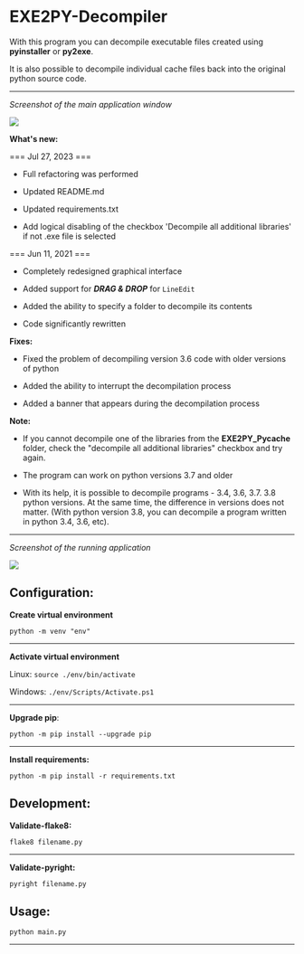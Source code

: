 # EXE2PY-Decompiler

With this program you can decompile executable files created using **pyinstaller** or **py2exe**.

It is also possible to decompile individual cache files back into the original python source code.

<hr>

*Screenshot of the main application window*

![](https://github.com/topdefaultuser/EXE2PY-Decompiler/blob/master/example/main_window.png)


**What's new:**

=== Jul 27, 2023 ===

- Full refactoring was performed

- Updated README.md

- Updated requirements.txt

- Add logical disabling of the checkbox 'Decompile all additional libraries' if not .exe file is selected

=== Jun 11, 2021 ===

- Completely redesigned graphical interface

- Added support for ***DRAG & DROP*** for ```LineEdit```

- Added the ability to specify a folder to decompile its contents

- Code significantly rewritten


**Fixes:**

- Fixed the problem of decompiling version 3.6 code with older versions of python

- Added the ability to interrupt the decompilation process

- Added a banner that appears during the decompilation process


**Note:**

- If you cannot decompile one of the libraries from the **EXE2PY_Pycache** folder, check the "decompile all additional libraries" checkbox and try again.

- The program can work on python versions 3.7 and older

- With its help, it is possible to decompile programs - 3.4, 3.6, 3.7. 3.8 python versions. 
At the same time, the difference in versions does not matter. (With python version 3.8, you can decompile a program written in python 3.4, 3.6, etc).


<hr>

*Screenshot of the running application*


![](https://github.com/topdefaultuser/EXE2PY-Decompiler/blob/master/example/decompiling_process.png)

## Configuration:

**Create virtual environment**

`python -m venv "env"`

<hr>

**Activate virtual environment**

Linux: `source ./env/bin/activate`

Windows: `./env/Scripts/Activate.ps1`

<hr>

**Upgrade pip**:

`python -m pip install --upgrade pip`

<hr>

**Install requirements:**

`python -m pip install -r requirements.txt`

## Development:

**Validate-flake8:**

`flake8 filename.py`

<hr>

**Validate-pyright:**

`pyright filename.py`

## Usage:

`python main.py`

<hr>
